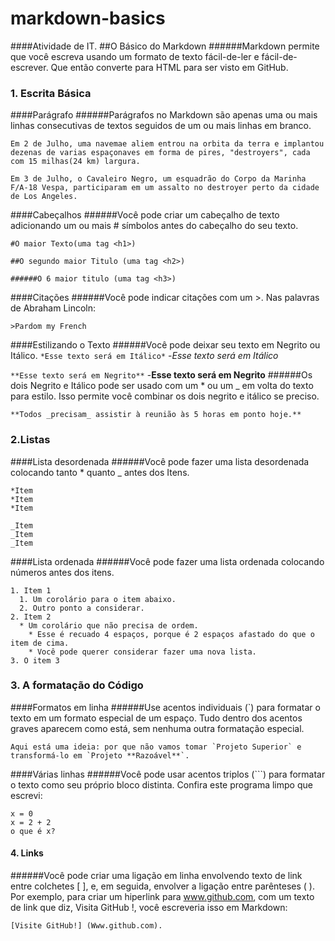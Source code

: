 # markdown-basics
####Atividade de IT.
##O Básico do Markdown
######Markdown permite que você escreva usando um formato de texto fácil-de-ler e fácil-de-escrever. Que então converte para HTML para ser visto em GitHub.
### 1. Escrita Básica
####Parágrafo
######Parágrafos no Markdown são apenas uma ou mais linhas consecutivas de textos seguidos de um ou mais linhas em branco.
```
Em 2 de Julho, uma navemae aliem entrou na orbita da terra e implantou dezenas de varias espaçonaves em forma de pires, "destroyers", cada com 15 milhas(24 km) largura.

Em 3 de Julho, o Cavaleiro Negro, um esquadrão do Corpo da Marinha F/A-18 Vespa, participaram em um assalto no destroyer perto da cidade de Los Angeles.
```

####Cabeçalhos
######Você pode criar um cabeçalho de texto adicionando um ou mais # símbolos antes do cabeçalho do seu texto.
```
#O maior Texto(uma tag <h1>)

##O segundo maior Titulo (uma tag <h2>)

######O 6 maior titulo (uma tag <h3>)
```

####Citações
######Você pode indicar citações com um >.
Nas palavras de Abraham Lincoln:
```
>Pardom my French
```
####Estilizando o Texto
######Você pode deixar seu texto em Negrito ou Itálico.
`*Esse texto será em Itálico*` -*Esse texto será em Itálico*

`**Esse texto será em Negrito**` -**Esse texto será em Negrito**
######Os dois Negrito e Itálico pode ser usado com um * ou um _ em volta do texto para estilo. Isso permite você combinar os dois negrito e itálico se preciso.
```
**Todos _precisam_ assistir à reunião às 5 horas em ponto hoje.**
```

### 2.Listas
####Lista desordenada
######Você pode fazer uma lista desordenada colocando  tanto * quanto _ antes dos Itens.
```
*Item
*Item
*Item
 
_Item
_Item
_Item
```
####Lista ordenada
######Você pode fazer uma lista ordenada colocando números antes dos itens.
```
1. Item 1
  1. Um corolário para o item abaixo.
  2. Outro ponto a considerar.
2. Item 2
  * Um corolário que não precisa de ordem.
    * Esse é recuado 4 espaços, porque é 2 espaços afastado do que o item de cima.
    * Você pode querer considerar fazer uma nova lista.
3. O item 3
```

### 3. A formatação do Código
####Formatos em linha
######Use acentos individuais (`) para formatar o texto em um formato especial de um espaço. Tudo dentro dos acentos graves aparecem como está, sem nenhuma outra formatação especial.
```
Aqui está uma ideia: por que não vamos tomar `Projeto Superior` e transformá-lo em `Projeto **Razoável**`. 
```

####Várias linhas
######Você pode usar acentos triplos (```) para formatar o texto como seu próprio bloco distinta.
Confira este programa limpo que escrevi:

```
x = 0 
x = 2 + 2 
o que é x?
```


#### 4. Links
######Você pode criar uma ligação em linha envolvendo texto de link entre colchetes [ ], e, em seguida, envolver a ligação entre parênteses ( ).
Por exemplo, para criar um hiperlink para www.github.com, com um texto de link que diz, Visita GitHub !, você escreveria isso em Markdown:
```
[Visite GitHub!] (Www.github.com).
```
